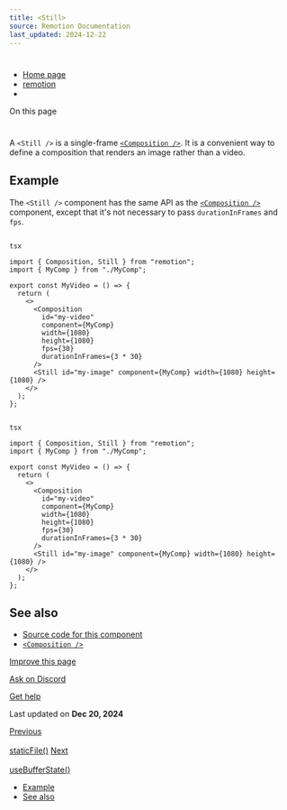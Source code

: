```yaml
---
title: <Still>
source: Remotion Documentation
last_updated: 2024-12-22
---
```


# <Still>

- [Home page](/)
- [remotion](/docs/remotion)
- <Still>

On this page

# <Still>

A `<Still />` is a single-frame [`<Composition />`](/docs/composition). It is a convenient way to define a composition that renders an image rather than a video.

## Example [​](\#example "Direct link to Example")

The `<Still />` component has the same API as the [`<Composition />`](/docs/composition) component, except that it's not necessary to pass `durationInFrames` and `fps`.

```

tsx

import { Composition, Still } from "remotion";
import { MyComp } from "./MyComp";

export const MyVideo = () => {
  return (
    <>
      <Composition
        id="my-video"
        component={MyComp}
        width={1080}
        height={1080}
        fps={30}
        durationInFrames={3 * 30}
      />
      <Still id="my-image" component={MyComp} width={1080} height={1080} />
    </>
  );
};
```

```

tsx

import { Composition, Still } from "remotion";
import { MyComp } from "./MyComp";

export const MyVideo = () => {
  return (
    <>
      <Composition
        id="my-video"
        component={MyComp}
        width={1080}
        height={1080}
        fps={30}
        durationInFrames={3 * 30}
      />
      <Still id="my-image" component={MyComp} width={1080} height={1080} />
    </>
  );
};
```

## See also [​](\#see-also "Direct link to See also")

- [Source code for this component](https://github.com/remotion-dev/remotion/blob/main/packages/core/src/Still.tsx)
- [`<Composition />`](/docs/composition)

[Improve this page](https://github.com/remotion-dev/remotion/edit/main/packages/docs/docs/still.mdx)

[Ask on Discord](https://remotion.dev/discord)

[Get help](/docs/get-help)

Last updated on **Dec 20, 2024**

[Previous\
\
staticFile()](/docs/staticfile) [Next\
\
useBufferState()](/docs/use-buffer-state)

- [Example](#example)
- [See also](#see-also)
